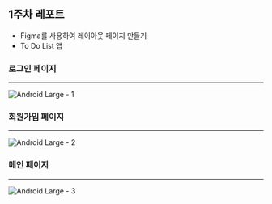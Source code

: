 ## 1주차 레포트

- Figma를 사용하여 레이아웃 페이지 만들기
-  To Do List 앱
  
### 로그인 페이지

<hr>

![Android Large - 1](https://github.com/wkdtpqls/cordova-project/assets/112832631/f3fdf28a-f3be-42c7-887f-4c8813898d23)


### 회원가입 페이지

<hr>

![Android Large - 2](https://github.com/wkdtpqls/cordova-project/assets/112832631/30807c9f-58ac-47a1-812d-a00f6f1d3b9f)


### 메인 페이지
<hr>

![Android Large - 3](https://github.com/wkdtpqls/cordova-project/assets/112832631/145d9f24-3556-4680-aadf-2c83ef776c66)
